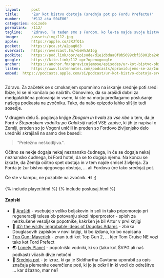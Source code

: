 ```yaml
---
layout: 	post
title:  	"Žur kot bistvo obstoja (srednja pot po Fordu Prefectu)"
number: 	"#112 aka S04E06"
categories:	epizode
permalink:	/112/
tagline: 	"Zdravo. Ta teden smo s Fordom, ko le-ta najde svoje bistvo obstoja. Če ste v kampu, ne pozabite poslušati naštega podkasta na zvočniku."
image:		/assets/img/112.jpg
apple:		https://apple.co/3RJfQ1a
pocket:		https://pca.st/a2paq0d3
overcast:	https://overcast.fm/+beHhJAIog
podkite:	https://pod.link/opr/episode/d1e1dbdaa0f8b5699cbf55901ba2492f
google:		https://kite.link/112-opr?open=google
anchor:		https://anchor.fm/opravicujemose/episodes/ur-kot-bistvo-obstoja-srednja-pot-po-Fordu-Prefectu-e1lblv5
listen:		https://www.listennotes.com/podcasts/opravičujemo-se-za/žur-kot-bistvo-obstoja-mLAblXr08T4/embed/
embed:	https://podcasts.apple.com/si/podcast/ur-kot-bistvo-obstoja-srednja-pot-po-fordu-prefectu/id1514750013?i=1000570264580
---
```


Zdravo. Za začetek se s cmokanjem spomnimo na iskanje srednje poti sredi Ibize, ki se ni končalo po načrtih. Obnovimo, da so arašidi dobri za medgalaktična potovanja in vsem, ki ste na morju predlagamo poslušanje našega podkasta na zvočniku. Tako, da našo epizodo lahko slišijo tudi sosedje. 

V drugem delu 5. poglavja knjige _Zbogom in hvala za vse ribe_ o tem, da je Ford v _Štoparskem vodniku po Galaksiji_ našel VSE zapise, ki jih je napisal o Zemlji, preden so jo Vogoni uničili in preden so Fordovo življenjsko delo uredniki skrajšali na samo dve besedi:

> "Pretežno neškodljiva.". 

Očitno se nekje dogaja nekaj neznansko čudnega, in če se dogaja nekaj neznansko čudnega, bi Ford hotel, da se to dogaja njemu. Na koncu se izkaže, da Zemlja očitno spet obstaja in v tem najde smisel življenja. Za Forda je žur bistvo njegovega obstoja, ... ali Fordova (ne tako srednja) pot.

Če ste v kampu, ne pozabite na zvočnik. 🔊 ;) 

{% include player.html %}
{% include poslusaj.html %}

<!--break-->

#### Zapiski

- 🥜 [Arašidi](https://hitchhikers.fandom.com/wiki/Peanuts) - vsebujejo veliko beljakovin in soli in tako pripomorejo pri regeneraciji telesa ob potovanju skozi hiperprostor - sploh za neizkušene vesoljske popotnike, kakršen je bil Artur v prvi knjigi 
- 📘 [42: the wildly improbable ideas of Douglas Adams](https://www.kickstarter.com/projects/unbounders/42-the-wildly-improbable-ideas-of-douglas-adams) - zbirka Douglasovih zapiskov v novi knjigi, ki bo izdana, ko bo napisana
- [Top Gun: Maverick](https://www.imdb.com/title/tt1745960/) - znan tudi kot Top Gun 2, ... kjer Tom Cruise NE vozi tako kot Ford Prefect
- 🌏 [Lonely Planet](https://www.lonelyplanet.com/) - popotniški vodniki, ki so (tako kot ŠVPG ali naš podkast) včasih divje netočni
- 🪷 [Srednja pot](https://sl.wikipedia.org/wiki/Srednja_pot) -  je izraz, ki ga je Siddhartha Gavtama uporabil za opis značaja plemenite osemčlene poti, ki jo je odkril in ki vodi do odrešitve ... kar džazno, mar ne?